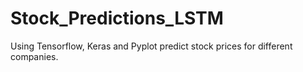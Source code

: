 # Stock_Predictions_LSTM
Using Tensorflow, Keras and Pyplot predict stock prices for different companies.
